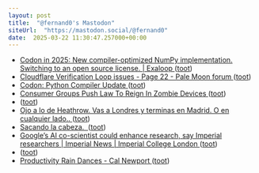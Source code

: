 ```yaml
---
layout: post
title:  "@fernand0's Mastodon"
siteUrl:  "https://mastodon.social/@fernand0"
date:  2025-03-22 11:30:47.257000+00:00
---
```

*  [Codon in 2025: New compiler-optimized NumPy implementation. Switching to an open source license. \| Exaloop ](https://www.exaloop.io/blog/codon-202) ([toot](https://mastodon.social/@fernand0/114205854744773034))
*  [Cloudflare Verification Loop issues - Page 22 - Pale Moon forum ](https://forum.palemoon.org/viewtopic.php?p=260701#p26070) ([toot](https://mastodon.social/@fernand0/114205549555613692))
*  [Codon: Python Compiler Update ](https://www.usenix.org/publications/loginonline/codon-python-compiler-updat) ([toot](https://mastodon.social/@fernand0/114205288717412828))
*  [Consumer Groups Push Law To Reign In Zombie Devices ](https://fighttorepair.substack.com/p/consumer-groups-push-law-to-reig) ([toot](https://mastodon.social/@fernand0/114203802470322074))
*  [ ](https://mastodon.social/@dausacker) ([toot](https://mastodon.social/@fernand0/114202370379934536))
*  [Ojo a lo de Heathrow. Vas a Londres y terminas en Madrid. O en cualquier lado.. ](https://mastodon.social/@fernand0/114202331409454077) ([toot](https://mastodon.social/@fernand0/114202331409454077))
*  [Sacando la cabeza.  ](https://avecesunafoto.wordpress.com/2025/03/21/sacando-la-cabeza) ([toot](https://mastodon.social/@fernand0/114201881348512070))
*  [Google’s AI co-scientist could enhance research, say Imperial researchers \| Imperial News \| Imperial College London ](https://www.imperial.ac.uk/news/261293/googles-ai-co-scientist-could-enhance-research) ([toot](https://mastodon.social/@fernand0/114201830804484579))
*  [ ](https://mastodon.social/@dausacker) ([toot](https://mastodon.social/@fernand0/114201712013856097))
*  [Productivity Rain Dances - Cal Newport ](https://calnewport.com/productivity-rain-dances) ([toot](https://mastodon.social/@fernand0/114201523978106246))
